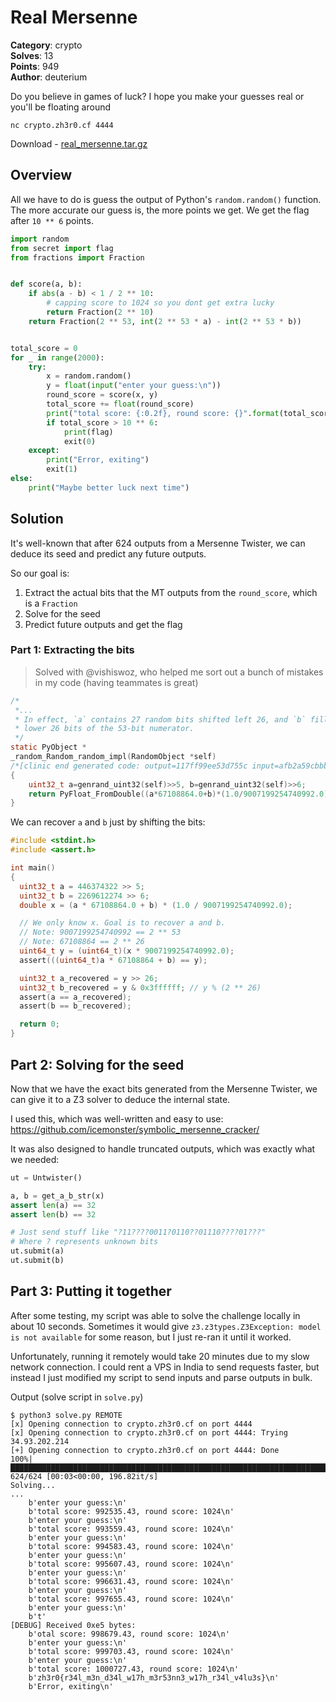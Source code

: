 # Real Mersenne

**Category**: crypto \
**Solves**: 13 \
**Points**: 949 \
**Author**: deuterium

Do you believe in games of luck? I hope you make your guesses real or you'll be
floating around

```
nc crypto.zh3r0.cf 4444
```

Download - [real_mersenne.tar.gz](real_mersenne.tar.gz)

## Overview

All we have to do is guess the output of Python's `random.random()` function.
The more accurate our guess is, the more points we get. We get the flag after
`10 ** 6` points.

```python
import random
from secret import flag
from fractions import Fraction


def score(a, b):
    if abs(a - b) < 1 / 2 ** 10:
        # capping score to 1024 so you dont get extra lucky
        return Fraction(2 ** 10)
    return Fraction(2 ** 53, int(2 ** 53 * a) - int(2 ** 53 * b))


total_score = 0
for _ in range(2000):
    try:
        x = random.random()
        y = float(input("enter your guess:\n"))
        round_score = score(x, y)
        total_score += float(round_score)
        print("total score: {:0.2f}, round score: {}".format(total_score, round_score))
        if total_score > 10 ** 6:
            print(flag)
            exit(0)
    except:
        print("Error, exiting")
        exit(1)
else:
    print("Maybe better luck next time")
```

## Solution

It's well-known that after 624 outputs from a Mersenne Twister, we can deduce
its seed and predict any future outputs.

So our goal is:

1. Extract the actual bits that the MT outputs from the `round_score`, which is
  a `Fraction`
2. Solve for the seed
3. Predict future outputs and get the flag

### Part 1: Extracting the bits

> Solved with @vishiswoz, who helped me sort out a bunch of mistakes in my code
> (having teammates is great)

```c
/*
 *...
 * In effect, `a` contains 27 random bits shifted left 26, and `b` fills in the
 * lower 26 bits of the 53-bit numerator.
 */
static PyObject *
_random_Random_random_impl(RandomObject *self)
/*[clinic end generated code: output=117ff99ee53d755c input=afb2a59cbbb00349]*/
{
    uint32_t a=genrand_uint32(self)>>5, b=genrand_uint32(self)>>6;
    return PyFloat_FromDouble((a*67108864.0+b)*(1.0/9007199254740992.0));
}
```

We can recover `a` and `b` just by shifting the bits:

```c
#include <stdint.h>
#include <assert.h>

int main()
{
  uint32_t a = 446374322 >> 5;
  uint32_t b = 2269612274 >> 6;
  double x = (a * 67108864.0 + b) * (1.0 / 9007199254740992.0);

  // We only know x. Goal is to recover a and b.
  // Note: 9007199254740992 == 2 ** 53
  // Note: 67108864 == 2 ** 26
  uint64_t y = (uint64_t)(x * 9007199254740992.0);
  assert(((uint64_t)a * 67108864 + b) == y);

  uint32_t a_recovered = y >> 26;
  uint32_t b_recovered = y & 0x3ffffff; // y % (2 ** 26)
  assert(a == a_recovered);
  assert(b == b_recovered);

  return 0;
}
```

## Part 2: Solving for the seed

Now that we have the exact bits generated from the Mersenne Twister, we
can give it to a Z3 solver to deduce the internal state.

I used this, which was well-written and easy to use:
https://github.com/icemonster/symbolic_mersenne_cracker/

It was also designed to handle truncated outputs, which was exactly what we
needed:
```python
ut = Untwister()

a, b = get_a_b_str(x)
assert len(a) == 32
assert len(b) == 32

# Just send stuff like "?11????0011?0110??01110????01???"
# Where ? represents unknown bits
ut.submit(a)
ut.submit(b)
```

## Part 3: Putting it together

After some testing, my script was able to solve the challenge locally in about
10 seconds. Sometimes it would give `z3.z3types.Z3Exception: model is not
available` for some reason, but I just re-ran it until it worked.

Unfortunately, running it remotely would take 20 minutes due to my slow network
connection. I could rent a VPS in India to send requests faster, but instead I
just modified my script to send inputs and parse outputs in bulk.

Output (solve script in `solve.py`)
```
$ python3 solve.py REMOTE
[x] Opening connection to crypto.zh3r0.cf on port 4444
[x] Opening connection to crypto.zh3r0.cf on port 4444: Trying 34.93.202.214
[+] Opening connection to crypto.zh3r0.cf on port 4444: Done
100%|█████████████████████████████████████████████████████████████████████████████████████████████████████████████████████████████████████████████████████| 624/624 [00:03<00:00, 196.82it/s]
Solving...
...
    b'enter your guess:\n'
    b'total score: 992535.43, round score: 1024\n'
    b'enter your guess:\n'
    b'total score: 993559.43, round score: 1024\n'
    b'enter your guess:\n'
    b'total score: 994583.43, round score: 1024\n'
    b'enter your guess:\n'
    b'total score: 995607.43, round score: 1024\n'
    b'enter your guess:\n'
    b'total score: 996631.43, round score: 1024\n'
    b'enter your guess:\n'
    b'total score: 997655.43, round score: 1024\n'
    b'enter your guess:\n'
    b't'
[DEBUG] Received 0xe5 bytes:
    b'otal score: 998679.43, round score: 1024\n'
    b'enter your guess:\n'
    b'total score: 999703.43, round score: 1024\n'
    b'enter your guess:\n'
    b'total score: 1000727.43, round score: 1024\n'
    b'zh3r0{r34l_m3n_d34l_w17h_m3r53nn3_w17h_r34l_v4lu3s}\n'
    b'Error, exiting\n'
```
